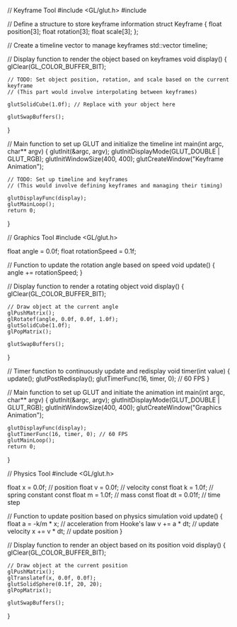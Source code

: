 // Keyframe Tool
#include <GL/glut.h>
#include <vector>

// Define a structure to store keyframe information
struct Keyframe {
    float position[3];
    float rotation[3];
    float scale[3];
};

// Create a timeline vector to manage keyframes
std::vector<Keyframe> timeline;

// Display function to render the object based on keyframes
void display() {
    glClear(GL_COLOR_BUFFER_BIT);

    // TODO: Set object position, rotation, and scale based on the current keyframe
    // (This part would involve interpolating between keyframes)

    glutSolidCube(1.0f); // Replace with your object here

    glutSwapBuffers();
}

// Main function to set up GLUT and initialize the timeline
int main(int argc, char** argv) {
    glutInit(&argc, argv);
    glutInitDisplayMode(GLUT_DOUBLE | GLUT_RGB);
    glutInitWindowSize(400, 400);
    glutCreateWindow("Keyframe Animation");

    // TODO: Set up timeline and keyframes
    // (This would involve defining keyframes and managing their timing)

    glutDisplayFunc(display);
    glutMainLoop();
    return 0;
}

// Graphics Tool
#include <GL/glut.h>

float angle = 0.0f;
float rotationSpeed = 0.1f;

// Function to update the rotation angle based on speed
void update() {
    angle += rotationSpeed;
}

// Display function to render a rotating object
void display() {
    glClear(GL_COLOR_BUFFER_BIT);

    // Draw object at the current angle
    glPushMatrix();
    glRotatef(angle, 0.0f, 0.0f, 1.0f);
    glutSolidCube(1.0f);
    glPopMatrix();

    glutSwapBuffers();
}

// Timer function to continuously update and redisplay
void timer(int value) {
    update();
    glutPostRedisplay();
    glutTimerFunc(16, timer, 0); // 60 FPS
}

// Main function to set up GLUT and initiate the animation
int main(int argc, char** argv) {
    glutInit(&argc, argv);
    glutInitDisplayMode(GLUT_DOUBLE | GLUT_RGB);
    glutInitWindowSize(400, 400);
    glutCreateWindow("Graphics Animation");

    glutDisplayFunc(display);
    glutTimerFunc(16, timer, 0); // 60 FPS
    glutMainLoop();
    return 0;
}

// Physics Tool
#include <GL/glut.h>

float x = 0.0f; // position
float v = 0.0f; // velocity
const float k = 1.0f; // spring constant
const float m = 1.0f; // mass
const float dt = 0.01f; // time step

// Function to update position based on physics simulation
void update() {
    float a = -k/m * x; // acceleration from Hooke's law
    v += a * dt; // update velocity
    x += v * dt; // update position
}

// Display function to render an object based on its position
void display() {
    glClear(GL_COLOR_BUFFER_BIT);

    // Draw object at the current position
    glPushMatrix();
    glTranslatef(x, 0.0f, 0.0f);
    glutSolidSphere(0.1f, 20, 20);
    glPopMatrix();

    glutSwapBuffers();
}

